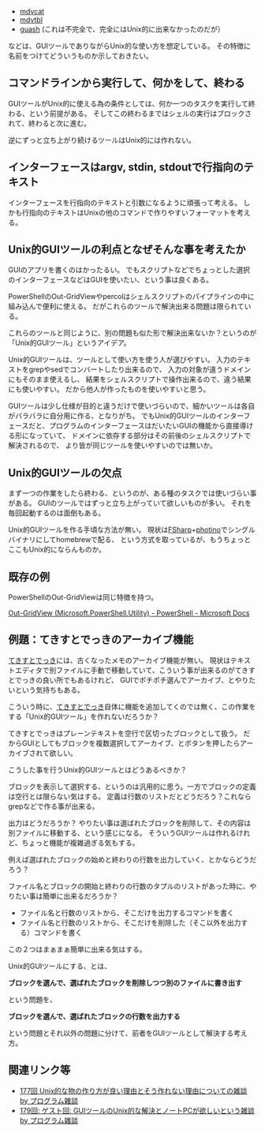 - [mdvcat](mdvcat.md)
- [mdvtbl](mdvtbl.md)
- [guash](guash.md) (これは不完全で、完全にはUnix的に出来なかったのだが）

などは、GUIツールでありながらUnix的な使い方を想定している。
その特徴に名前をつけてどういうものか示しておきたい。

## コマンドラインから実行して、何かをして、終わる

GUIツールがUnix的に使える為の条件としては、何か一つのタスクを実行して終わる、という前提がある。
そしてこの終わるまではシェルの実行はブロックされて、終わると次に進む。

逆にずっと立ち上がり続けるツールはUnix的には作れない。

## インターフェースはargv, stdin, stdoutで行指向のテキスト

インターフェースを行指向のテキストと引数になるように頑張って考える。
しかも行指向のテキストはUnixの他のコマンドで作りやすいフォーマットを考える。

## Unix的GUIツールの利点となぜそんな事を考えたか

GUIのアプリを書くのはかったるい。
でもスクリプトなどでちょっとした選択のインターフェースなどはGUIを使いたい、という事は良くある。

PowerShellのOut-GridViewやpercolはシェルスクリプトのパイプラインの中に組み込んで便利に使える。
だがこれらのツールで解決出来る問題は限られている。

これらのツールと同じように、別の問題も似た形で解決出来ないか？というのが「Unix的GUIツール」というアイデア。

Unix的GUIツールは、ツールとして使い方を使う人が選びやすい。
入力のテキストをgrepやsedでコンバートしたり出来るので、
入力の対象が違うドメインにもそのまま使えるし、
結果をシェルスクリプトで操作出来るので、違う結果にも使いやすい。
だから他人が作ったものを使いやすいと思う。

GUIツールは少し仕様が目的と違うだけで使いづらいので、細かいツールは各自がバラバラに自分用に作る、となりがち。
でもUnix的GUIツールのインターフェースだと、プログラムのインターフェースはだいたいGUIの機能から直接導ける形になっていて、
ドメインに依存する部分はその前後のシェルスクリプトで解決されるので、
より皆が同じツールを使いやすいのでは無いか。

## Unix的GUIツールの欠点

まず一つの作業をしたら終わる、というのが、ある種のタスクでは使いづらい事がある。
GUIのツールではずっと立ち上がっていて欲しいものが多い。
それを毎回起動するのは面倒もある。

Unix的GUIツールを作る手頃な方法が無い。
現状は[FSharp](FSharp.md)+[photino](photino.md)でシングルバイナリにしてhomebrewで配る、
という方式を取っているが、もうちょっとここもUnix的にならんものか。

## 既存の例

PowerShellのOut-GridViewは同じ特徴を持つ。

[Out-GridView (Microsoft.PowerShell.Utility) - PowerShell - Microsoft Docs](https://docs.microsoft.com/en-us/powershell/module/microsoft.powershell.utility/out-gridview?view=powershell-7.2)

## 例題：てきすとでっきのアーカイブ機能

[てきすとでっき](てきすとでっき.md)には、古くなったメモのアーカイブ機能が無い。
現状はテキストエディタで別ファイルに手動で移動していて、こういう事が出来るのがてきすとでっきの良い所でもあるけれど、
GUIでポチポチ選んでアーカイブ、とやりたいという気持ちもある。

こういう時に、[てきすとでっき](てきすとでっき.md)自体に機能を追加してくのでは無く、この作業をする「Unix的GUIツール」を作れないだろうか？

てきすとでっきはプレーンテキストを空行で区切ったブロックとして扱う。
だからGUIとしてもブロックを複数選択してアーカイブ、とボタンを押したらアーカイブされて欲しい。

こうした事を行うUnix的GUIツールとはどうあるべきか？

ブロックを表示して選択する、というのは汎用的に思う。一方でブロックの定義は空行とは限らない気はする。
定義は行数のリストだとどうだろう？これならgrepなどで作る事が出来る。

出力はどうだろうか？
やりたい事は選ばれたブロックを削除して、その内容は別ファイルに移動する、という感じになる。
そういうGUIツールは作れるけれど、ちょっと機能が複雑過ぎる気もする。

例えば選ばれたブロックの始めと終わりの行数を出力していく、とかならどうだろう？

ファイル名とブロックの開始と終わりの行数のタプルのリストがあった時に、やりたい事は簡単に出来るだろうか？

- ファイル名と行数のリストから、そこだけを出力するコマンドを書く
- ファイル名と行数のリストから、そこだけを削除した（そこ以外を出力する）コマンドを書く

この２つはまぁまぁ簡単に出来る気はする。

Unix的GUIツールにする、とは、

**ブロックを選んで、選ばれたブロックを削除しつつ別のファイルに書き出す**

という問題を、

**ブロックを選んで、選ばれたブロックの行数を出力する**

という問題とそれ以外の問題に分けて、前者をGUIツールとして解決する考え方。

## 関連リンク等

- [177回 Unix的な物の作り方が良い理由とそう作れない理由についての雑談 by プログラム雑談](https://anchor.fm/karino2/episodes/177-Unix-e1dqask)
- [179回: ゲスト回: GUIツールのUnix的な解決とノートPCが欲しいという雑談 by プログラム雑談](https://anchor.fm/karino2/episodes/179--GUIUnixPC-e1ef8a7)

